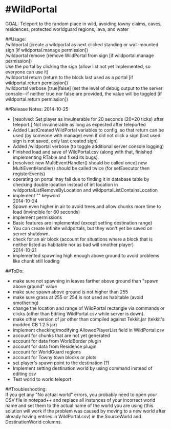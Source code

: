#WildPortal
==========

GOAL: Teleport to the random place in wild, avoiding towny claims, caves, residences, protected worldguard regions, lava, and water


##Usage:  
/wildportal (create a wildportal as next clicked standing or wall-mounted sign [if wildportal.manage permission])  
/wildportal remove (remove WildPortal from sign [if wildportal.manage permission])  
Use the portal by clicking the sign (allow list not yet implemented, so everyone can use it)  
/wildportal return (return to the block last used as a portal [if wildportal.return permission])  
/wildportal verbose [true|false] (set the level of debug output to the server console--if neither true nor false are provided, the value will be toggled [if wildportal.return permission])  

##Release Notes:
2014-10-25  
* [resolved: Set player as invulnerable for 20 seconds (20*20 ticks) after teleport.] Not invulnerable as long as expected after teleported
* Added LastCreated WildPortal variables to config, so that return can be used (by someone with manage) even if did not click a sign (last used sign is not saved, only last created sign)
* Added /wildportal verbose (to toggle additional server console logging)
* Finished load and save of WildPortal.csv (along with that, finished implementing RTable and fixed its bugs).
* [resolved: new MultiEventHandler() should be called once] new MultiEventHandler() should be called twice (for setExecutor then registerEvents)
* operating on portal may fail due to finding it in database table by checking double location instead of int location in wildportalListRemoveByLocation and wildportalListContainsLocation
* implement "<this>" keyword  
2014-10-24  
* Spawn even higher in air to avoid trees and allow chunks more time to load (invincible for 60 seconds)
* implement permissions
* Basic features are implemented (except setting destination range)
* You can create infinite wildportals, but they won't yet be saved on server shutdown.
* check for an air block (account for situations where a block that is neither listed as habitable nor as bad will smother player)  
2014-10-21  
* implemented spawning high enough above ground to avoid problems like chunk still loading

##ToDo:  
* make sure not spawning in leaves farther above ground than "spawn above ground" value
* make sure spawn above ground is not higher than 255
* make sure grass at 255 or 254 is not used as habitable (avoid smothering)
* change the location and range of WildPortal rectangle via commands or clicks (other than Editing WildPortal.csv while server is down).
* make other version of jar other than compiled against Tekkit.jar (tekkit's modded CB 1.2.5 jar)
* implement checking/modifying AllowedPlayerList field in WildPortal.csv
* account for chunks that are not yet generated
* account for data from WorldBorder plugin
* account for data from Residence plugin
* account for WorldGuard regions
* account for Towny town blocks or plots
* set player's spawn point to the destination (?)
* Implement setting destination world by using command instead of editing csv
* Test world to world teleport

##Troubleshooting:  
If you get any "No actual world" errors, you probably need to open your CSV file in notepad++ and replace all instances of your incorrect world name and set them to the actual name of the world you are using (this solution will work if the problem was caused by moving to a new world after already having entries in WildPortal.csv) in the SourceWorld and DestinationWorld columns.
